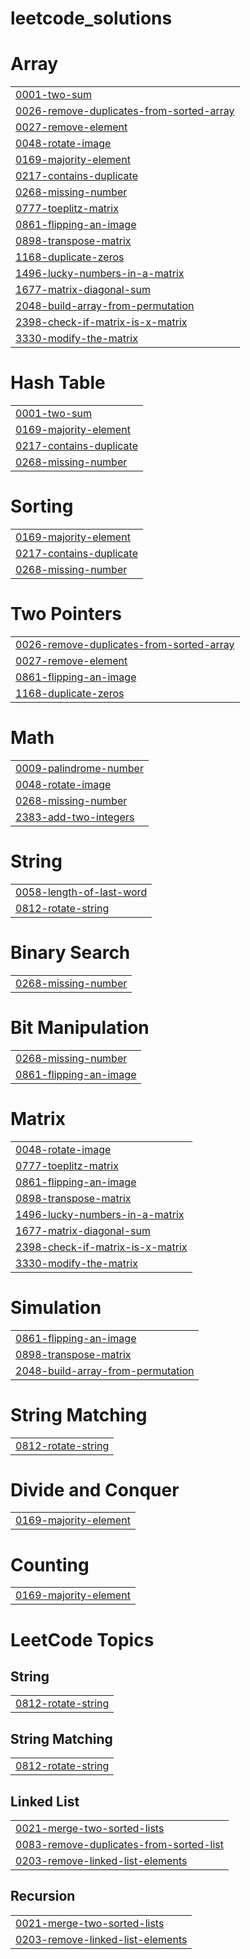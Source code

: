 # leetcode_solutions


# Array
|  |
| ------- |
| [0001-two-sum](https://github.com/shivangidhakad15/leetcode_solutions/tree/master/0001-two-sum) |
| [0026-remove-duplicates-from-sorted-array](https://github.com/shivangidhakad15/leetcode_solutions/tree/master/0026-remove-duplicates-from-sorted-array) |
| [0027-remove-element](https://github.com/shivangidhakad15/leetcode_solutions/tree/master/0027-remove-element) |
| [0048-rotate-image](https://github.com/shivangidhakad15/leetcode_solutions/tree/master/0048-rotate-image) |
| [0169-majority-element](https://github.com/shivangidhakad15/leetcode_solutions/tree/master/0169-majority-element) |
| [0217-contains-duplicate](https://github.com/shivangidhakad15/leetcode_solutions/tree/master/0217-contains-duplicate) |
| [0268-missing-number](https://github.com/shivangidhakad15/leetcode_solutions/tree/master/0268-missing-number) |
| [0777-toeplitz-matrix](https://github.com/shivangidhakad15/leetcode_solutions/tree/master/0777-toeplitz-matrix) |
| [0861-flipping-an-image](https://github.com/shivangidhakad15/leetcode_solutions/tree/master/0861-flipping-an-image) |
| [0898-transpose-matrix](https://github.com/shivangidhakad15/leetcode_solutions/tree/master/0898-transpose-matrix) |
| [1168-duplicate-zeros](https://github.com/shivangidhakad15/leetcode_solutions/tree/master/1168-duplicate-zeros) |
| [1496-lucky-numbers-in-a-matrix](https://github.com/shivangidhakad15/leetcode_solutions/tree/master/1496-lucky-numbers-in-a-matrix) |
| [1677-matrix-diagonal-sum](https://github.com/shivangidhakad15/leetcode_solutions/tree/master/1677-matrix-diagonal-sum) |
| [2048-build-array-from-permutation](https://github.com/shivangidhakad15/leetcode_solutions/tree/master/2048-build-array-from-permutation) |
| [2398-check-if-matrix-is-x-matrix](https://github.com/shivangidhakad15/leetcode_solutions/tree/master/2398-check-if-matrix-is-x-matrix) |
| [3330-modify-the-matrix](https://github.com/shivangidhakad15/leetcode_solutions/tree/master/3330-modify-the-matrix) |
# Hash Table
|  |
| ------- |
| [0001-two-sum](https://github.com/shivangidhakad15/leetcode_solutions/tree/master/0001-two-sum) |
| [0169-majority-element](https://github.com/shivangidhakad15/leetcode_solutions/tree/master/0169-majority-element) |
| [0217-contains-duplicate](https://github.com/shivangidhakad15/leetcode_solutions/tree/master/0217-contains-duplicate) |
| [0268-missing-number](https://github.com/shivangidhakad15/leetcode_solutions/tree/master/0268-missing-number) |
# Sorting
|  |
| ------- |
| [0169-majority-element](https://github.com/shivangidhakad15/leetcode_solutions/tree/master/0169-majority-element) |
| [0217-contains-duplicate](https://github.com/shivangidhakad15/leetcode_solutions/tree/master/0217-contains-duplicate) |
| [0268-missing-number](https://github.com/shivangidhakad15/leetcode_solutions/tree/master/0268-missing-number) |
# Two Pointers
|  |
| ------- |
| [0026-remove-duplicates-from-sorted-array](https://github.com/shivangidhakad15/leetcode_solutions/tree/master/0026-remove-duplicates-from-sorted-array) |
| [0027-remove-element](https://github.com/shivangidhakad15/leetcode_solutions/tree/master/0027-remove-element) |
| [0861-flipping-an-image](https://github.com/shivangidhakad15/leetcode_solutions/tree/master/0861-flipping-an-image) |
| [1168-duplicate-zeros](https://github.com/shivangidhakad15/leetcode_solutions/tree/master/1168-duplicate-zeros) |
# Math
|  |
| ------- |
| [0009-palindrome-number](https://github.com/shivangidhakad15/leetcode_solutions/tree/master/0009-palindrome-number) |
| [0048-rotate-image](https://github.com/shivangidhakad15/leetcode_solutions/tree/master/0048-rotate-image) |
| [0268-missing-number](https://github.com/shivangidhakad15/leetcode_solutions/tree/master/0268-missing-number) |
| [2383-add-two-integers](https://github.com/shivangidhakad15/leetcode_solutions/tree/master/2383-add-two-integers) |
# String
|  |
| ------- |
| [0058-length-of-last-word](https://github.com/shivangidhakad15/leetcode_solutions/tree/master/0058-length-of-last-word) |
| [0812-rotate-string](https://github.com/shivangidhakad15/leetcode_solutions/tree/master/0812-rotate-string) |
# Binary Search
|  |
| ------- |
| [0268-missing-number](https://github.com/shivangidhakad15/leetcode_solutions/tree/master/0268-missing-number) |
# Bit Manipulation
|  |
| ------- |
| [0268-missing-number](https://github.com/shivangidhakad15/leetcode_solutions/tree/master/0268-missing-number) |
| [0861-flipping-an-image](https://github.com/shivangidhakad15/leetcode_solutions/tree/master/0861-flipping-an-image) |
# Matrix
|  |
| ------- |
| [0048-rotate-image](https://github.com/shivangidhakad15/leetcode_solutions/tree/master/0048-rotate-image) |
| [0777-toeplitz-matrix](https://github.com/shivangidhakad15/leetcode_solutions/tree/master/0777-toeplitz-matrix) |
| [0861-flipping-an-image](https://github.com/shivangidhakad15/leetcode_solutions/tree/master/0861-flipping-an-image) |
| [0898-transpose-matrix](https://github.com/shivangidhakad15/leetcode_solutions/tree/master/0898-transpose-matrix) |
| [1496-lucky-numbers-in-a-matrix](https://github.com/shivangidhakad15/leetcode_solutions/tree/master/1496-lucky-numbers-in-a-matrix) |
| [1677-matrix-diagonal-sum](https://github.com/shivangidhakad15/leetcode_solutions/tree/master/1677-matrix-diagonal-sum) |
| [2398-check-if-matrix-is-x-matrix](https://github.com/shivangidhakad15/leetcode_solutions/tree/master/2398-check-if-matrix-is-x-matrix) |
| [3330-modify-the-matrix](https://github.com/shivangidhakad15/leetcode_solutions/tree/master/3330-modify-the-matrix) |
# Simulation
|  |
| ------- |
| [0861-flipping-an-image](https://github.com/shivangidhakad15/leetcode_solutions/tree/master/0861-flipping-an-image) |
| [0898-transpose-matrix](https://github.com/shivangidhakad15/leetcode_solutions/tree/master/0898-transpose-matrix) |
| [2048-build-array-from-permutation](https://github.com/shivangidhakad15/leetcode_solutions/tree/master/2048-build-array-from-permutation) |
# String Matching
|  |
| ------- |
| [0812-rotate-string](https://github.com/shivangidhakad15/leetcode_solutions/tree/master/0812-rotate-string) |
# Divide and Conquer
|  |
| ------- |
| [0169-majority-element](https://github.com/shivangidhakad15/leetcode_solutions/tree/master/0169-majority-element) |
# Counting
|  |
| ------- |
| [0169-majority-element](https://github.com/shivangidhakad15/leetcode_solutions/tree/master/0169-majority-element) |
<!---LeetCode Topics Start-->
# LeetCode Topics
## String
|  |
| ------- |
| [0812-rotate-string](https://github.com/shivangidhakad15/leetcode_solutions/tree/master/0812-rotate-string) |
## String Matching
|  |
| ------- |
| [0812-rotate-string](https://github.com/shivangidhakad15/leetcode_solutions/tree/master/0812-rotate-string) |
## Linked List
|  |
| ------- |
| [0021-merge-two-sorted-lists](https://github.com/shivangidhakad15/leetcode_solutions/tree/master/0021-merge-two-sorted-lists) |
| [0083-remove-duplicates-from-sorted-list](https://github.com/shivangidhakad15/leetcode_solutions/tree/master/0083-remove-duplicates-from-sorted-list) |
| [0203-remove-linked-list-elements](https://github.com/shivangidhakad15/leetcode_solutions/tree/master/0203-remove-linked-list-elements) |
## Recursion
|  |
| ------- |
| [0021-merge-two-sorted-lists](https://github.com/shivangidhakad15/leetcode_solutions/tree/master/0021-merge-two-sorted-lists) |
| [0203-remove-linked-list-elements](https://github.com/shivangidhakad15/leetcode_solutions/tree/master/0203-remove-linked-list-elements) |
<!---LeetCode Topics End-->